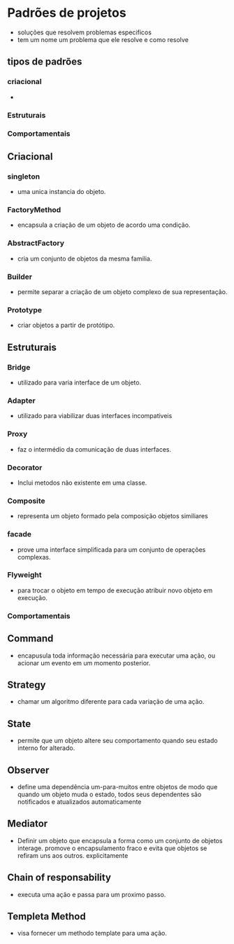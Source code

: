 # Padrões de projetos
  * soluções que resolvem problemas especificos
  * tem um nome um problema que ele resolve e como resolve
## tipos de padrões
### criacional
  *
### Estruturais
### Comportamentais

## Criacional
### singleton
  * uma unica instancia do objeto.
### FactoryMethod
  * encapsula a criação de um objeto de acordo uma condição.
### AbstractFactory
  * cria um conjunto de objetos da mesma familia.
### Builder
  * permite separar a criação de um objeto complexo de sua representação.
### Prototype
  * criar objetos a partir de protótipo.

## Estruturais
### Bridge
  * utilizado para varia interface de um objeto.
### Adapter
  * utilizado para viabilizar duas interfaces incompativeis
### Proxy
  * faz o intermédio da comunicação de duas interfaces.
### Decorator
  * Inclui metodos não existente em uma classe.
### Composite
  * representa um objeto formado pela composição objetos similiares
###  facade
  * prove uma interface simplificada para um conjunto de operações complexas.
### Flyweight
  * para trocar o objeto em tempo de execução atribuir novo objeto em execução.
### Comportamentais
## Command
  * encapusula toda informação necessária para executar uma ação, ou acionar um
  evento em um momento posterior.
## Strategy
  * chamar um algoritmo diferente para cada variação de uma ação.
## State
  * permite que um objeto altere seu comportamento quando seu estado interno for alterado.
## Observer
  * define uma dependência um-para-muitos entre objetos de modo que quando um objeto muda o estado, todos seus dependentes são notificados e atualizados automaticamente
## Mediator
  * Definir um objeto que encapsula a forma como um conjunto de objetos interage. promove o encapsulamento fraco e evita que objetos se refiram uns aos outros. explicitamente
## Chain of responsability
  * executa uma ação e passa para um proximo passo.
## Templeta Method
  * visa fornecer um methodo template para uma ação.
